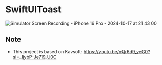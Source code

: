 # SwiftUIToast
![Simulator Screen Recording - iPhone 16 Pro - 2024-10-17 at 21 43 00](https://github.com/user-attachments/assets/f303fb25-229a-40c3-80d0-1f28f7f1a0e8)

## Note
- This project is based on Kavsoft: https://youtu.be/nQr6d9_yeG0?si=_IjybP-Je7I9_U0C
